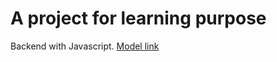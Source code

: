 # A project for learning purpose
Backend with Javascript.
[Model link](https://app.eraser.io/workspace/YtPqZ1VogxGy1jzIDkzj)